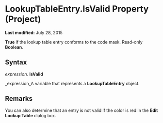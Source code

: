 
# LookupTableEntry.IsValid Property (Project)

 **Last modified:** July 28, 2015

 **True** if the lookup table entry conforms to the code mask. Read-only **Boolean**.

## Syntax

 _expression_. **IsValid**

 _expression_A variable that represents a  **LookupTableEntry** object.


## Remarks

 You can also determine that an entry is not valid if the color is red in the **Edit Lookup Table** dialog box.

